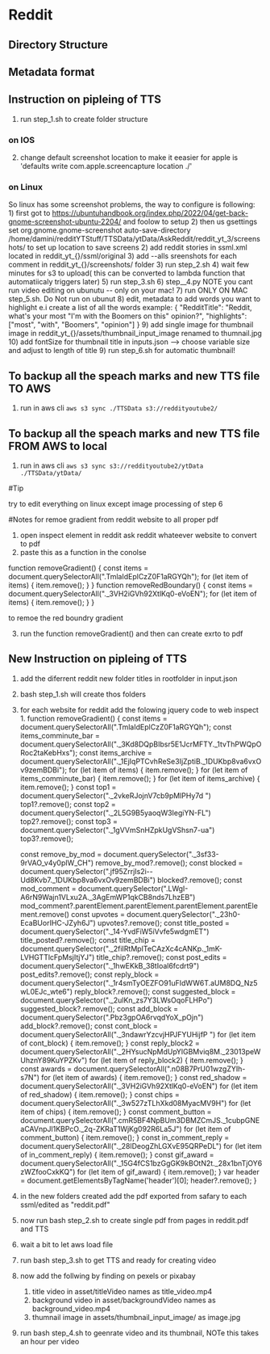# Reddit


## Directory Structure

## Metadata format

## Instruction on pipleing of TTS
1) run step_1.sh to create folder structure
### on IOS
2) change default screenshot location to make it eeasier for apple is
    'defaults write com.apple.screencapture location ./'
### on Linux
So linux has some screenshot problems, the way to configure is following:
    1) first got to https://ubuntuhandbook.org/index.php/2022/04/get-back-gnome-screenshot-ubuntu-2204/ and foolow to setup
    2) then us gsettings set org.gnome.gnome-screenshot auto-save-directory /home/damini/redditYTStuff/TTSData/ytData/AskReddit/reddit_yt_3/screenshots/
    to set up location to save screens
2) add reddit stories in ssml.xml located in reddit_yt_{}/ssml/original
3) add --alls sreenshots for each comment in reddit_yt_{}/screenshots/ folder
3) run step_2.sh
4) wait few minutes for s3 to upload( this can be converted to lambda function that automatiicaly triggers later)
5) run step_3.sh
6) step__4.py
NOTE you cant run video editing on ubunutu -- only on your mac!
7) run ONLY ON MAC step_5.sh. Do Not run on ubunut
8) edit, metadata to add words you want to highlight e.i create a list of all the words
example:
{
"RedditTitle": "Reddit, what's your most \"I'm with the Boomers on this\" opinion?",
"highlights":  ["most", "with", "Boomers", "opinion"]
}
9) add single image for thumbnail image in reddit_yt_{}/assets/thumbnail_input_image renamed to thumnail.jpg
10) add fontSize for thumbnail title in inputs.json --> choose variable size and adjust to length of title
9) run step_6.sh for automatic thumbnail!

## To backup all the speach marks and new TTS file TO AWS
1) run in aws cli
    `aws s3 sync ./TTSData s3://reddityoutube2/`
## To backup all the speach marks and new TTS file FROM AWS to local
1) run in aws cli
    `aws s3 sync s3://reddityoutube2/ytData ./TTSData/ytData/ `

#Tip

try to edit everything on linux except image processing of step 6

#Notes for remoe gradient from reddit website to all proper pdf
1) open inspect element in reddit ask reddit whateever website to convert to pdf
2) paste this as a function in the conolse

function removeGradient() {
    const items = document.querySelectorAll(".TmlaIdEplCzZ0F1aRGYQh");
    for (let item of items) {
         item.remove();
    }
}
function removeRedBoundary() {
    const items = document.querySelectorAll("._3VH2iGVh92XtlKq0-eVoEN");
    for (let item of items) {
         item.remove();
    }
}

to remoe the red boundry gradient



3) run the function removeGradient()
and then can create exrto to pdf

## New Instruction on pipleing of TTS
1. add the diferrent reddit new folder titles in rootfolder in input.json
2. bash step_1.sh will create thos folders
3. for each website for reddit add the folowing jquery code to web inspect
    1.
function removeGradient() {
    const items = document.querySelectorAll(".TmlaIdEplCzZ0F1aRGYQh");
    const items_comminute_bar = document.querySelectorAll("._3Kd8DQpBIbsr5E1JcrMFTY._1tvThPWQpORoc2taKebHxs");
    const items_archive = document.querySelectorAll("._1EjIqPTCvhReSe3IjZptiB._1DUKbp8va6vxOv9zemBDBi");
    for (let item of items) {
         item.remove();
    }
    for (let item of items_comminute_bar) {
         item.remove();
    }
    for (let item of items_archive) {
         item.remove();
    }
    const top1 = document.querySelector("._2vkeRJojnV7cb9pMlPHy7d ")
    top1?.remove();
    const top2 = document.querySelector("._2L5G9B5yaoqW3IegiYN-FL")
    top2?.remove();
    const top3 = document.querySelector("._1gVVmSnHZpkUgVShsn7-ua")
    top3?.remove();

    const remove_by_mod = document.querySelector("._3sf33-9rVAO_v4y0pIW_CH")
    remove_by_mod?.remove();
    const blocked = document.querySelector(".jf95ZrrjIs2i--Ud8Kvb7._1DUKbp8va6vxOv9zemBDBi")
    blocked?.remove();
    const mod_comment = document.querySelector(".LWgI-A6rN9Wajn1VLxu2A._3AgEmWP1qkCB8nds7LhzEB")
    mod_comment?.parentElement.parentElement.parentElement.parentElement.remove()
    const upvotes = document.querySelector("._23h0-EcaBUorIHC-JZyh6J")
    upvotes?.remove();
    const title_posted = document.querySelector("._14-YvdFiW5iVvfe5wdgmET")
    title_posted?.remove();
    const title_chip = document.querySelector("._2fiIRtMpITeCAzXc4cANKp._1mK-LVHGTTlcFpMsjItjYJ")
    title_chip?.remove();
    const post_edits = document.querySelector("._1hwEKkB_38tIoal6fcdrt9")
    post_edits?.remove();
    const reply_block = document.querySelector("._1r4smTyOEZFO91uFIdWW6T.aUM8DQ_Nz5wL0EJc_wte6")
    reply_block?.remove();
    const suggested_block = document.querySelector("._2ulKn_zs7Y3LWsOqoFLHPo")
    suggested_block?.remove();
    const add_block = document.querySelector(".Pbz3gpOA6rvqdYoX_pOjn")
    add_block?.remove();
    const cont_block = document.querySelectorAll("._3ndawrYzcvjHPJFYUHijfP ")
    for (let item of cont_block) {
    item.remove();
    }
    const reply_block2 = document.querySelectorAll("._2HYsucNpMdUpYlGBMviq8M._23013peWUhznY89KuYPZKv")
    for (let item of reply_block2) {
    item.remove();
    }
    const awards = document.querySelectorAll(".n08B7PrU01wzgZYIh-s7N")
    for (let item of awards) {
    item.remove();
    }
    const red_shadow = document.querySelectorAll("._3VH2iGVh92XtlKq0-eVoEN")
    for (let item of red_shadow) {
    item.remove();
    }
    const chips = document.querySelectorAll("._3w527zTLhXkd08MyacMV9H")
    for (let item of chips) {
    item.remove();
    }
    const comment_button = document.querySelectorAll(".cmR5BF4NpBUm3DBMZCmJS._1cubpGNEaCAVnpJl1KBPcO._2q-ZKRaT1WjKg092R6La5J")
    for (let item of comment_button) {
    item.remove();
    }
    const in_comment_reply = document.querySelectorAll("._28lDeogZhLGXvE95QRPeDL")
    for (let item of in_comment_reply) {
    item.remove();
    }
    const gif_award = document.querySelectorAll("._15G4fCS1bzGgGK9kBOtN2t._28x1bnTjOY6zWZfooCxkKQ")
    for (let item of gif_award) {
    item.remove();
    }
    var header = document.getElementsByTagName('header')[0];
    header?.remove();
}
4. in the new folders created add the pdf exported from safary to each  ssml/edited as "reddit.pdf"
5. now run bash step_2.sh to create single pdf from pages in reddit.pdf  and TTS
6. wait a bit to let aws load file
7. run bash step_3.sh to get TTS and ready for creating video
8. now add the follwing by finding on pexels or pixabay
    1. title video in asset/titleVideo names as  title_video.mp4
    2. background video in asset/backgroundVideo names as  background_video.mp4
    3. thumnail image in assets/thumbnail_input_image/ as image.jpg
9. run bash step_4.sh to geenrate video and its thumbnail, NOTe this takes an hour per video

